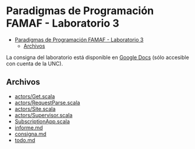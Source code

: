 # Paradigmas de Programación FAMAF - Laboratorio 3

- [Paradigmas de Programación FAMAF - Laboratorio 3](#paradigmas-de-programación-famaf---laboratorio-3)
  - [Archivos](#archivos)

La consigna del laboratorio está disponible en
[Google Docs](https://docs.google.com/document/d/1oWW0hOe0DDAt3-CWuATYThiiFeZ8tOE7HQudQdsrL98/edit?usp=sharing)
(sólo accesible con cuenta de la UNC).

## Archivos
- [actors/Get.scala](src/main/scala/edu/famaf/paradigmas/actors/Get.scala)
- [actors/RequestParse.scala](src/main/scala/edu/famaf/paradigmas/actors/RequestParse.scala)
- [actors/Site.scala](src/main/scala/edu/famaf/paradigmas/actors/Site.scala)
- [actors/Supervisor.scala](src/main/scala/edu/famaf/paradigmas/actors/Supervisor.scala)
- [SubscriptionApp.scala](src/main/scala/edu/famaf/paradigmas/SubscriptionApp.scala)
- [informe.md](informe.md)
- [consigna.md](consigna.md)
- [todo.md](todo.md)

